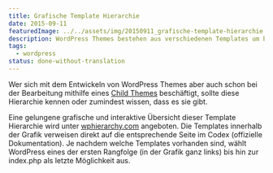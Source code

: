 ```yaml
---
title: Grafische Template Hierarchie
date: 2015-09-11
featuredImage: ../../assets/img/20150911_grafische-template-hierarchie.jpg
description: WordPress Themes bestehen aus verschiedenen Templates um beispielsweise die Blog-Startseite, den einzelnen Beitrag, die Archivseite, etc. unterschiedlich darstellen zu können. Damit die Inhalte im korrekten Template geladen werden, wird eine Rangordnung – die Template Hierarchie benötigt.
tags:
  - wordpress
status: done-without-translation
---
```

Wer sich mit dem Entwickeln von WordPress Themes aber auch schon bei der Bearbeitung mithilfe eines [Child Themes](https://codex.wordpress.org/Child_Themes) beschäftigt, sollte diese Hierarchie kennen oder zumindest wissen, dass es sie gibt.

Eine gelungene grafische und interaktive Übersicht dieser Template Hierarchie wird unter [wphierarchy.com](http://wphierarchy.com/) angeboten. Die Templates innerhalb der Grafik verweisen direkt auf die entsprechende Seite im Codex (offizielle Dokumentation). Je nachdem welche Templates vorhanden sind, wählt WordPress eines der ersten Rangfolge (in der Grafik ganz links) bis hin zur index.php als letzte Möglichkeit aus.

